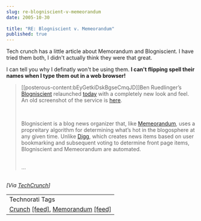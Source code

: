 ```yaml
---
slug: re-blogniscient-v-memeorandum
date: 2005-10-30
 
title: "RE: Blogniscient v. Memeorandum"
published: true
---
```

Tech crunch has a little article about Memorandum and Blogniscient.  I have tried them both, I didn't actually think they were that great.  <p />I can tell you why I definatly won't be using them.  <strong>I can't flipping spell their names when I type them out in a web browser!</strong><p /><blockquote>
<p>[[posterous-content:bEyGetkiDskBgseCmqJD]]Ben Ruedlinger’s <a href="http://www.blogniscient.com">Blogniscient</a> relaunched <a href="http://www.technosight.com/blog/the-new-face-of-blogniscient/">today</a> with a completely new look and feel. An old screenshot of the service is <a href="http://www.technosight.com/images/blogniscient.jpg">here</a>.</p>
<br />	<p>Blogniscient is a blog news organizer that, like <a href="http://tech.memeorandum.com">Memeorandum</a>, uses a propreitary algorithm for determining what’s hot in the blogosphere at any given time. Unlike <a href="http://www.digg.com">Digg</a>, which creates news items based on user bookmarking and subsequent voting to determine front page items, Blogniscient and Memeorandum are automated.</p>
<br />...<br />
</blockquote><br /><i>[Via <a href="http://feeds.feedburner.com/Techcrunch?m=360">TechCrunch</a>]</i><p /><table class="TechnoratiHead TagHeader">
<tr><td>Technorati Tags</td></tr>
<tr class="Technorati"><td>
<a href="http://www.technorati.com/tag/Crunch" class="Tag" rel="tag">Crunch</a> <a href="http://feeds.technorati.com/feed/posts/tag/Crunch" class="Tag">[feed]</a>, <a href="http://www.technorati.com/tag/Memorandum" class="Tag" rel="tag">Memorandum</a> <a href="http://feeds.technorati.com/feed/posts/tag/Memorandum" class="Tag">[feed]</a>
</td></tr>
</table><div class="blogger-post-footer"><img class="posterous_download_image" src="https://blogger.googleusercontent.com/tracker/8109338-113069074183427261?l=www.kinlan.co.uk%2Findex.html" height="1" alt="" width="1" /></div>

